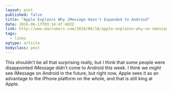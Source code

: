 ```yaml
---
layout: post 
published: false 
title: "Apple Explains Why iMessage Hasn't Expanded to Android" 
date: 2016-06-17T03:14:47.603Z 
link: http://www.macrumors.com/2016/06/16/apple-explains-why-no-imessage-on-android/ 
tags:
  - links
ogtype: article 
bodyclass: post 
---
```


This shouldn’t be all that surprising really, but I think that some people were disappointed iMessage didn’t come to Android this week. I think we _might_ see iMessage on Android in the future, but right now, Apple sees it as an advantage to the iPhone platform on the whole, and that is still king at Apple.